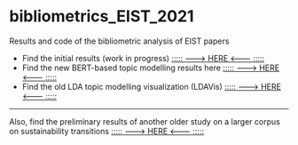 # bibliometrics_EIST_2021

Results and code of the bibliometric analysis of EIST papers 

* Find the initial results (work in progress) [::::: ---> HERE <--- :::::](https://daniel-hain.github.io/bibliometrics_EIST_2021/R/91_descriptives_mapping.nb.html)
* Find the new BERT-based topic modelling results here [::::: ---> HERE <--- :::::](https://colab.research.google.com/github/daniel-hain/bibliometrics_EIST_2021/blob/master/python/BERTopic_EIST.ipynb)
* Find the old LDA topic modelling visualization (LDAVis) [::::: ---> HERE <--- :::::](https://daniel-hain.github.io/bibliometrics_EIST_2021/output/topic_modelling/LDAviz_eist_v2/index.html#topic=2&lambda=0.5)


----

Also, find the preliminary results of another older study on a larger corpus on sustainability transitions [::::: ---> HERE <--- :::::](https://github.com/daniel-hain/transitions_bibliometrics_2019)





